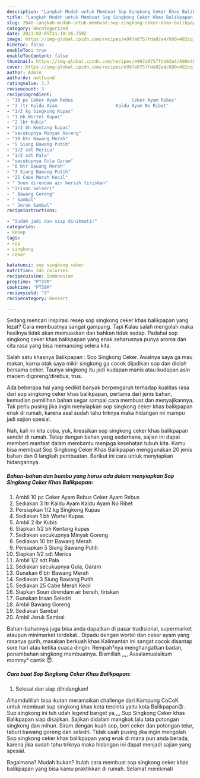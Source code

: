 ```yaml
---
description: "Langkah Mudah untuk Membuat Sop Singkong Ceker Khas Balikpapan yang Lezat, Buat Buka Puasa Lezat"
title: "Langkah Mudah untuk Membuat Sop Singkong Ceker Khas Balikpapan yang Lezat, Buat Buka Puasa Lezat"
slug: 2840-langkah-mudah-untuk-membuat-sop-singkong-ceker-khas-balikpapan-yang-lezat-buat-buka-puasa-lezat
category: Uncategorized
date: 2023-02-05T21:19:26.759Z
image: https://img-global.cpcdn.com/recipes/e997a0757fda92a4/680x482cq70/sop-singkong-ceker-khas-balikpapan-foto-resep-utama.jpg
hideToc: false
enableToc: true
enableTocContent: false
thumbnail: https://img-global.cpcdn.com/recipes/e997a0757fda92a4/680x482cq70/sop-singkong-ceker-khas-balikpapan-foto-resep-utama.jpg
cover: https://img-global.cpcdn.com/recipes/e997a0757fda92a4/680x482cq70/sop-singkong-ceker-khas-balikpapan-foto-resep-utama.jpg
author: Admin
authorAv: notfound
ratingvalue: 3.7
reviewcount: 3
recipeingredient:
- "10 pc Ceker Ayam Rebus                      Ceker Ayam Rebus"
- "3 ltr Kaldu Ayam                      Kaldu Ayam No Ribet"
- "1/2 kg Singkong Kupas"
- "1 bh Wortel Kupas"
- "2 lbr Kubis"
- "1/2 bh Kentang kupas"
- "secukupnya Minyak Goreng"
- "10 btr Bawang Merah"
- "5 Siung Bawang Putih"
- "1/2 sdt Merica"
- "1/2 sdt Pala"
- "secukupnya Gula Garam"
- "6 btr Bawang Merah"
- "3 Siung Bawang Putih"
- "25 Cabe Merah Kecil"
- " Soun direndam air bersih tiriskan"
- "Irisan Seledri"
- " Bawang Goreng"
- " Sambal"
- " Jeruk Sambal"
recipeinstructions:

- "Sudah jadi dan siap dinikmati!"
categories:
- Resep
tags:
- sop
- singkong
- ceker

katakunci: sop singkong ceker 
nutrition: 245 calories
recipecuisine: Indonesian
preptime: "PT37M"
cooktime: "PT58M"
recipeyield: "3"
recipecategory: Dessert

---
```



Sedang mencari inspirasi resep sop singkong ceker khas balikpapan yang lezat? Cara membuatnya sangat gampang. Tapi Kalau salah mengolah maka hasilnya tidak akan memuaskan dan bahkan tidak sedap. Padahal sop singkong ceker khas balikpapan yang enak seharusnya punya aroma dan cita rasa yang bisa memancing selera kita.


Salah satu khasnya Balikpapan : Sop Singkong Ceker. Awalnya saya ga mau makan, karna otak saya mikir singkong ga cocok dijadikan sop dan diolah bersama ceker. Taunya singkong itu jadi kudapan manis atau kudapan asin macem digoreng/direbus, trus.

Ada beberapa hal yang sedikit banyak berpengaruh terhadap kualitas rasa dari sop singkong ceker khas balikpapan, pertama dari jenis bahan, kemudian pemilihan bahan segar sampai cara membuat dan menyajikannya. Tak perlu pusing jika ingin menyiapkan sop singkong ceker khas balikpapan enak di rumah, karena asal sudah tahu triknya maka hidangan ini mampu jadi sajian spesial.


Nah, kali ini kita coba, yuk, kreasikan sop singkong ceker khas balikpapan sendiri di rumah. Tetap dengan bahan yang sederhana, sajian ini dapat memberi manfaat dalam membantu menjaga kesehatan tubuh kita. Kamu bisa membuat Sop Singkong Ceker Khas Balikpapan menggunakan 20 jenis bahan dan 0 langkah pembuatan. Berikut ini cara untuk menyiapkan hidangannya.

<!--inarticleads1-->

##### Bahan-bahan dan bumbu yang harus ada dalam menyiapkan Sop Singkong Ceker Khas Balikpapan:

1. Ambil 10 pc Ceker Ayam Rebus                      Ceker Ayam Rebus
1. Sediakan 3 ltr Kaldu Ayam                      Kaldu Ayam No Ribet
1. Persiapkan 1/2 kg Singkong Kupas
1. Sediakan 1 bh Wortel Kupas
1. Ambil 2 lbr Kubis
1. Siapkan 1/2 bh Kentang kupas
1. Sediakan secukupnya Minyak Goreng
1. Sediakan 10 btr Bawang Merah
1. Persiapkan 5 Siung Bawang Putih
1. Siapkan 1/2 sdt Merica
1. Ambil 1/2 sdt Pala
1. Sediakan secukupnya Gula, Garam
1. Gunakan 6 btr Bawang Merah
1. Sediakan 3 Siung Bawang Putih
1. Sediakan 25 Cabe Merah Kecil
1. Siapkan  Soun direndam air bersih, tiriskan
1. Gunakan Irisan Seledri
1. Ambil  Bawang Goreng
1. Sediakan  Sambal
1. Ambil  Jeruk Sambal


Bahan-bahannya juga bisa anda dapatkan di pasar tradisional, supermarket ataupun minimarket terdekat.. Dipadu dengan wortel dan ceker ayam yang rasanya gurih, masakan berkuah khas Kalimantan ini sangat cocok disantap sore hari atau ketika cuaca dingin. Rempah²nya menghangatkan badan, penambahan singkong membuatnya. Bismillah ,,,, Assalamualaikum mommy² cantik 😇. 

<!--inarticleads2-->

##### Cara buat Sop Singkong Ceker Khas Balikpapan:


1. Selesai dan siap dihidangkan!

Alhamdulillah bisa ikutan meramaikan challenge dari Kampung CoCoK untuk membuat sup singkong khas kota tercinta yaitu kota Balikpapan😍. Sup singkong ini tuh udah legend banget ya,,,, Sup Singkong Ceker khas Balikpapan siap disajikan. Sajikan didalam mangkok lalu tata potongan singkong dan mihun. Siram dengan kuah sop, beri ceker dan potongan telur, taburi bawang goreng dan seledri. Tidak usah pusing jika ingin mengolah Sop singkong ceker khas balikpapan yang enak di mana pun anda berada, karena jika sudah tahu triknya maka hidangan ini dapat menjadi sajian yang spesial. 

Bagaimana? Mudah bukan? Itulah cara membuat sop singkong ceker khas balikpapan yang bisa kamu praktikkan di rumah. Selamat menikmati
